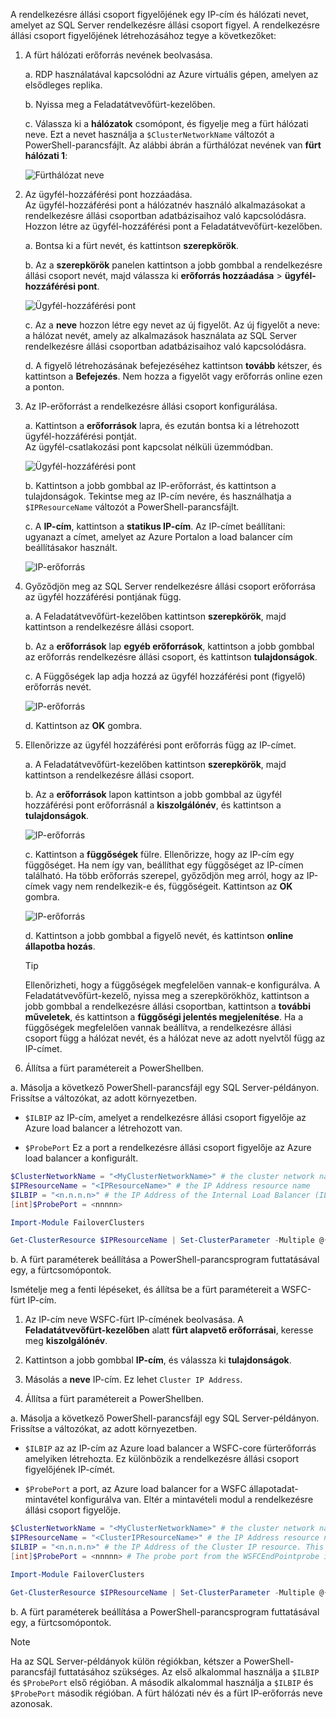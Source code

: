 A rendelkezésre állási csoport figyelőjének egy IP-cím és hálózati nevet, amelyet az SQL Server rendelkezésre állási csoport figyel. A rendelkezésre állási csoport figyelőjének létrehozásához tegye a következőket:

1. <a name="getnet"></a>A fürt hálózati erőforrás nevének beolvasása.

    a. RDP használatával kapcsolódni az Azure virtuális gépen, amelyen az elsődleges replika. 

    b. Nyissa meg a Feladatátvevőfürt-kezelőben.

    c. Válassza ki a **hálózatok** csomópont, és figyelje meg a fürt hálózati neve. Ezt a nevet használja a `$ClusterNetworkName` változót a PowerShell-parancsfájlt. Az alábbi ábrán a fürthálózat nevének van **fürt hálózati 1**:

   ![Fürthálózat neve](./media/virtual-machines-ag-listener-configure/90-clusternetworkname.png)

2. <a name="addcap"></a>Az ügyfél-hozzáférési pont hozzáadása.  
    Az ügyfél-hozzáférési pont a hálózatnév használó alkalmazásokat a rendelkezésre állási csoportban adatbázisaihoz való kapcsolódásra. Hozzon létre az ügyfél-hozzáférési pont a Feladatátvevőfürt-kezelőben.

    a. Bontsa ki a fürt nevét, és kattintson **szerepkörök**.

    b. Az a **szerepkörök** panelen kattintson a jobb gombbal a rendelkezésre állási csoport nevét, majd válassza ki **erőforrás hozzáadása** > **ügyfél-hozzáférési pont**.

   ![Ügyfél-hozzáférési pont](./media/virtual-machines-ag-listener-configure/92-addclientaccesspoint.png)

    c. Az a **neve** hozzon létre egy nevet az új figyelőt. 
   Az új figyelőt a neve: a hálózat nevét, amely az alkalmazások használata az SQL Server rendelkezésre állási csoportban adatbázisaihoz való kapcsolódásra.

    d. A figyelő létrehozásának befejezéséhez kattintson **tovább** kétszer, és kattintson a **Befejezés**. Nem hozza a figyelőt vagy erőforrás online ezen a ponton.

3. <a name="congroup"></a>Az IP-erőforrást a rendelkezésre állási csoport konfigurálása.

    a. Kattintson a **erőforrások** lapra, és ezután bontsa ki a létrehozott ügyfél-hozzáférési pontját.  
    Az ügyfél-csatlakozási pont kapcsolat nélküli üzemmódban.

   ![Ügyfél-hozzáférési pont](./media/virtual-machines-ag-listener-configure/94-newclientaccesspoint.png) 

    b. Kattintson a jobb gombbal az IP-erőforrást, és kattintson a tulajdonságok. Tekintse meg az IP-cím nevére, és használhatja a `$IPResourceName` változót a PowerShell-parancsfájlt.

    c. A **IP-cím**, kattintson a **statikus IP-cím**. Az IP-címet beállítani: ugyanazt a címet, amelyet az Azure Portalon a load balancer cím beállításakor használt.

   ![IP-erőforrás](./media/virtual-machines-ag-listener-configure/96-ipresource.png) 

    <!-----------------------I don't see this option on server 2016
    1. Disable NetBIOS for this address and click **OK**. Repeat this step for each IP resource if your solution spans multiple Azure VNets. 
    ------------------------->

4. <a name = "dependencyGroup"></a>Győződjön meg az SQL Server rendelkezésre állási csoport erőforrása az ügyfél hozzáférési pontjának függ.

    a. A Feladatátvevőfürt-kezelőben kattintson **szerepkörök**, majd kattintson a rendelkezésre állási csoport.

    b. Az a **erőforrások** lap **egyéb erőforrások**, kattintson a jobb gombbal az erőforrás rendelkezésre állási csoport, és kattintson **tulajdonságok**. 

    c. A Függőségek lap adja hozzá az ügyfél hozzáférési pont (figyelő) erőforrás nevét.

   ![IP-erőforrás](./media/virtual-machines-ag-listener-configure/97-propertiesdependencies.png) 

    d. Kattintson az **OK** gombra.

5. <a name="listname"></a>Ellenőrizze az ügyfél hozzáférési pont erőforrás függ az IP-címet.

    a. A Feladatátvevőfürt-kezelőben kattintson **szerepkörök**, majd kattintson a rendelkezésre állási csoport. 

    b. Az a **erőforrások** lapon kattintson a jobb gombbal az ügyfél hozzáférési pont erőforrásnál a **kiszolgálónév**, és kattintson a **tulajdonságok**. 

   ![IP-erőforrás](./media/virtual-machines-ag-listener-configure/98-dependencies.png) 

    c. Kattintson a **függőségek** fülre. Ellenőrizze, hogy az IP-cím egy függőséget. Ha nem így van, beállíthat egy függőséget az IP-címen található. Ha több erőforrás szerepel, győződjön meg arról, hogy az IP-címek vagy nem rendelkezik-e és, függőségeit. Kattintson az **OK** gombra. 

   ![IP-erőforrás](./media/virtual-machines-ag-listener-configure/98-propertiesdependencies.png) 

    d. Kattintson a jobb gombbal a figyelő nevét, és kattintson **online állapotba hozás**. 

    >[!TIP]
    >Ellenőrizheti, hogy a függőségek megfelelően vannak-e konfigurálva. A Feladatátvevőfürt-kezelő, nyissa meg a szerepkörökhöz, kattintson a jobb gombbal a rendelkezésre állási csoportban, kattintson a **további műveletek**, és kattintson a **függőségi jelentés megjelenítése**. Ha a függőségek megfelelően vannak beállítva, a rendelkezésre állási csoport függ a hálózat nevét, és a hálózat neve az adott nyelvtől függ az IP-címet. 


6. <a name="setparam"></a>Állítsa a fürt paramétereit a PowerShellben.

  a. Másolja a következő PowerShell-parancsfájl egy SQL Server-példányon. Frissítse a változókat, az adott környezetben.

  - `$ILBIP` az IP-cím, amelyet a rendelkezésre állási csoport figyelője az Azure load balancer a létrehozott van.
    
  - `$ProbePort` Ez a port a rendelkezésre állási csoport figyelője az Azure load balancer a konfigurált.

  ```PowerShell
  $ClusterNetworkName = "<MyClusterNetworkName>" # the cluster network name (Use Get-ClusterNetwork on Windows Server 2012 of higher to find the name)
  $IPResourceName = "<IPResourceName>" # the IP Address resource name
  $ILBIP = "<n.n.n.n>" # the IP Address of the Internal Load Balancer (ILB). This is the static IP address for the load balancer you configured in the Azure portal.
  [int]$ProbePort = <nnnnn>
  
  Import-Module FailoverClusters

  Get-ClusterResource $IPResourceName | Set-ClusterParameter -Multiple @{"Address"="$ILBIP";"ProbePort"=$ProbePort;"SubnetMask"="255.255.255.255";"Network"="$ClusterNetworkName";"EnableDhcp"=0}
  ```

  b. A fürt paraméterek beállítása a PowerShell-parancsprogram futtatásával egy, a fürtcsomópontok.  

Ismételje meg a fenti lépéseket, és állítsa be a fürt paramétereit a WSFC-fürt IP-cím.

1. Az IP-cím neve WSFC-fürt IP-címének beolvasása. A **Feladatátvevőfürt-kezelőben** alatt **fürt alapvető erőforrásai**, keresse meg **kiszolgálónév**.

1. Kattintson a jobb gombbal **IP-cím**, és válassza ki **tulajdonságok**.

1. Másolás a **neve** IP-cím. Ez lehet `Cluster IP Address`. 

1. <a name="setwsfcparam"></a>Állítsa a fürt paramétereit a PowerShellben.
  
  a. Másolja a következő PowerShell-parancsfájl egy SQL Server-példányon. Frissítse a változókat, az adott környezetben.

  - `$ILBIP` az az IP-cím az Azure load balancer a WSFC-core fürterőforrás amelyiken létrehozta. Ez különbözik a rendelkezésre állási csoport figyelőjének IP-címét.

  - `$ProbePort` a port, az Azure load balancer for a WSFC állapotadat-mintavétel konfigurálva van. Eltér a mintavételi modul a rendelkezésre állási csoport figyelője.

  ```PowerShell
  $ClusterNetworkName = "<MyClusterNetworkName>" # the cluster network name (Use Get-ClusterNetwork on Windows Server 2012 of higher to find the name)
  $IPResourceName = "<ClusterIPResourceName>" # the IP Address resource name
  $ILBIP = "<n.n.n.n>" # the IP Address of the Cluster IP resource. This is the static IP address for the load balancer you configured in the Azure portal.
  [int]$ProbePort = <nnnnn> # The probe port from the WSFCEndPointprobe in the Azure portal. This port must be different from the probe port for the availability grouop listener probe port.
  
  Import-Module FailoverClusters
  
  Get-ClusterResource $IPResourceName | Set-ClusterParameter -Multiple @{"Address"="$ILBIP";"ProbePort"=$ProbePort;"SubnetMask"="255.255.255.255";"Network"="$ClusterNetworkName";"EnableDhcp"=0}
  ```

  b. A fürt paraméterek beállítása a PowerShell-parancsprogram futtatásával egy, a fürtcsomópontok.  

  > [!NOTE]
  > Ha az SQL Server-példányok külön régiókban, kétszer a PowerShell-parancsfájl futtatásához szükséges. Az első alkalommal használja a `$ILBIP` és `$ProbePort` első régióban. A második alkalommal használja a `$ILBIP` és `$ProbePort` második régióban. A fürt hálózati név és a fürt IP-erőforrás neve azonosak.
